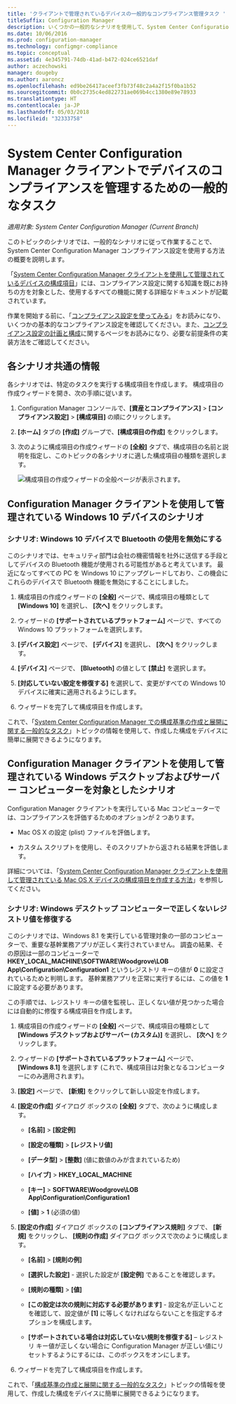 ```yaml
---
title: 'クライアントで管理されているデバイスの一般的なコンプライアンス管理タスク '
titleSuffix: Configuration Manager
description: いくつかの一般的なシナリオを使用して、System Center Configuration Manager のコンプライアンス設定について説明します。
ms.date: 10/06/2016
ms.prod: configuration-manager
ms.technology: configmgr-compliance
ms.topic: conceptual
ms.assetid: 4e345791-74db-41ad-b472-024ce6521daf
author: aczechowski
manager: dougeby
ms.author: aaroncz
ms.openlocfilehash: ed9be26417aceef3fb73f48c2a4a2f15f0ba1b52
ms.sourcegitcommit: 0b0c2735c4ed822731ae069b4cc1380e89e78933
ms.translationtype: HT
ms.contentlocale: ja-JP
ms.lasthandoff: 05/03/2018
ms.locfileid: "32333758"
---
```

# <a name="common-tasks-for-managing-compliance-on-devices-with-the-system-center-configuration-manager-client"></a>System Center Configuration Manager クライアントでデバイスのコンプライアンスを管理するための一般的なタスク

*適用対象: System Center Configuration Manager (Current Branch)*

このトピックのシナリオでは、一般的なシナリオに従って作業することで、System Center Configuration Manager コンプライアンス設定を使用する方法の概要を説明します。  

 「[System Center Configuration Manager クライアントを使用して管理されているデバイスの構成項目](../../compliance/deploy-use/configuration-items-for-devices-managed-with-the-client.md)」には、コンプライアンス設定に関する知識を既にお持ちの方を対象とした、使用するすべての機能に関する詳細なドキュメントが記載されています。  

 作業を開始する前に、「[コンプライアンス設定を使ってみる](../../compliance/get-started/get-started-with-compliance-settings.md)」をお読みになり、いくつかの基本的なコンプライアンス設定を確認してください。また、[コンプライアンス設定の計画と構成](../../compliance/plan-design/plan-for-and-configure-compliance-settings.md)に関するページをお読みになり、必要な前提条件の実装方法をご確認してください。  

## <a name="general-information-for-each-scenario"></a>各シナリオ共通の情報  
 各シナリオでは、特定のタスクを実行する構成項目を作成します。 構成項目の作成ウィザードを開き、次の手順に従います。  

1.  Configuration Manager コンソールで、**[資産とコンプライアンス]** > **[コンプライアンス設定]** > **[構成項目]** の順にクリックします。  

3.  **[ホーム]** タブの **[作成]** グループで、**[構成項目の作成]** をクリックします。  

4.  次のように構成項目の作成ウィザードの **[全般]** タブで、構成項目の名前と説明を指定し、このトピックの各シナリオに適した構成項目の種類を選択します。  

     ![構成項目の作成ウィザードの全般ページが表示されます。](/sccm/compliance/plan-design/media/Compliance-Settings-Wizard---1.png)  

## <a name="scenarios-for-windows-10-devices-managed-with-the-configuration-manager-client"></a>Configuration Manager クライアントを使用して管理されている Windows 10 デバイスのシナリオ  

### <a name="scenario-disable-the-use-of-bluetooth-on-windows-10-devices"></a>シナリオ: Windows 10 デバイスで Bluetooth の使用を無効にする  
 このシナリオでは、セキュリティ部門は会社の機密情報を社外に送信する手段としてデバイスの Bluetooth 機能が使用される可能性があると考えています。 最近になってすべての PC を Windows 10 にアップグレードしており、この機会にこれらのデバイスで Bluetooth 機能を無効にすることにしました。  

1.  構成項目の作成ウィザードの **[全般]** ページで、構成項目の種類として **[Windows 10]** を選択し、 **[次へ]** をクリックします。  

2.  ウィザードの **[サポートされているプラットフォーム]** ページで、すべての Windows 10 プラットフォームを選択します。  

3.  **[デバイス設定]** ページで、 **[デバイス]** を選択し、 **[次へ]** をクリックします。  

4.  **[デバイス]** ページで、 **[Bluetooth]** の値として **[禁止]** を選択します。  

5.  **[対応していない設定を修復する]** を選択して、変更がすべての Windows 10 デバイスに確実に適用されるようにします。  

6.  ウィザードを完了して構成項目を作成します。  

 これで、「[System Center Configuration Manager での構成基準の作成と展開に関する一般的なタスク](../../compliance/plan-design/common-tasks-for-creating-and-deploying-configuration-baselines.md)」トピックの情報を使用して、作成した構成をデバイスに簡単に展開できるようになります。  

## <a name="scenarios-for-windows-desktop-and-server-computers-managed-with-the-configuration-manager-client"></a>Configuration Manager クライアントを使用して管理されている Windows デスクトップおよびサーバー コンピューターを対象としたシナリオ  
 Configuration Manager クライアントを実行している Mac コンピューターでは、コンプライアンスを評価するためのオプションが 2 つあります。  

-   Mac OS X の設定 (plist) ファイルを評価します。  

-   カスタム スクリプトを使用し、そのスクリプトから返される結果を評価します。  

 詳細については、「[System Center Configuration Manager クライアントを使用して管理されている Mac OS X デバイスの構成項目を作成する方法](../../compliance/deploy-use/create-configuration-items-for-mac-os-x-devices-managed-with-the-client.md)」を参照してください。  

### <a name="scenario-remediate-an-incorrect-registry-value-on-windows-desktop-computers"></a>シナリオ: Windows デスクトップ コンピューターで正しくないレジストリ値を修復する  
 このシナリオでは、Windows 8.1 を実行している管理対象の一部のコンピューターで、重要な基幹業務アプリが正しく実行されていません。 調査の結果、その原因は一部のコンピューターで **HKEY_LOCAL_MACHINE\SOFTWARE\Woodgrove\LOB App\Configuration\Configuration1** というレジストリ キーの値が **0** に設定されているためと判明します。 基幹業務アプリを正常に実行するには、この値を **1**に設定する必要があります。  

 この手順では、レジストリ キーの値を監視し、正しくない値が見つかった場合には自動的に修復する構成項目を作成します。  

1.  構成項目の作成ウィザードの **[全般]** ページで、構成項目の種類として **[Windows デスクトップおよびサーバー (カスタム)]** を選択し、 **[次へ]** をクリックします。  

2.  ウィザードの **[サポートされているプラットフォーム]** ページで、 **[Windows 8.1]** を選択します (これで、構成項目は対象となるコンピューターにのみ適用されます)。  

3.  **[設定]** ページで、 **[新規]** をクリックして新しい設定を作成します。  

4.  **[設定の作成]** ダイアログ ボックスの **[全般]** タブで、次のように構成します。  

    -   **[名前]** > **[設定例]**  

    -   **[設定の種類]** > **[レジストリ値]**  

    -   **[データ型]** > **[整数]** (値に数値のみが含まれているため)  

    -   **[ハイブ]** > **HKEY_LOCAL_MACHINE**  

    -   **[キー]** > **SOFTWARE\Woodgrove\LOB App\Configuration\Configuration1**  

    -   **[値]** > **1** (必須の値)  

5.  **[設定の作成]** ダイアログ ボックスの **[コンプライアンス規則]** タブで、 **[新規]** をクリックし、 **[規則の作成]** ダイアログ ボックスで次のように構成します。  

    -   **[名前]** > **[規則の例]**  

    -   **[選択した設定]** - 選択した設定が **[設定例]** であることを確認します。  

    -   **[規則の種類]** > **[値]**  

    -   **[この設定は次の規則に対応する必要があります]** - 設定名が正しいことを確認して、設定値が **[1]** に等しくなければならないことを指定するオプションを構成します。  

    -   **[サポートされている場合は対応していない規則を修復する]** – レジストリ キー値が正しくない場合に Configuration Manager が正しい値にリセットするようにするには、このボックスをオンにします。  

6.  ウィザードを完了して構成項目を作成します。  

 これで、「[構成基準の作成と展開に関する一般的なタスク](../../compliance/plan-design/common-tasks-for-creating-and-deploying-configuration-baselines.md)」トピックの情報を使用して、作成した構成をデバイスに簡単に展開できるようになります。  
